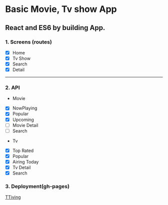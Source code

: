 # Basic Movie, Tv show App

## React and ES6 by building App.

### 1. Screens (routes)
- [x] Home
- [x] Tv Show
- [x] Search
- [x] Detail 
---
### 2. API
- Movie
- [x] NowPlaying
- [x] Popular 
- [x] Upcoming 
- [ ] Movie Detail
- [ ] Search 

- Tv
- [x] Top Rated
- [x] Popular
- [x] Airing Today
- [x] Tv Detail
- [x] Search

### 3. Deployment(gh-pages)

[TTiving](https://catball9603.github.io/basicMovieApp "buildPages")


